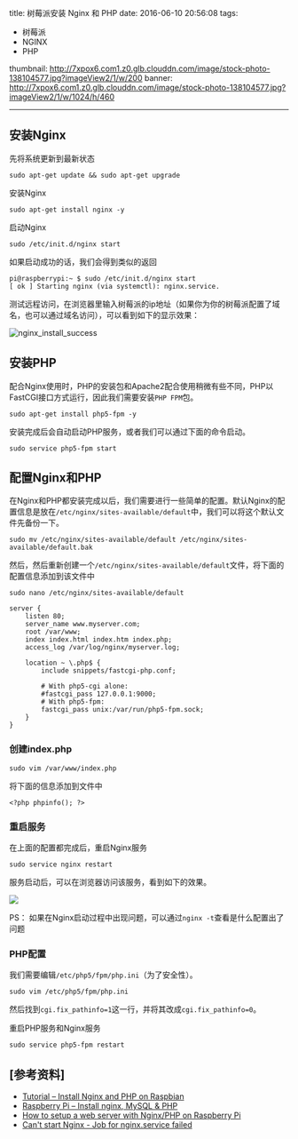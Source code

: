 title: 树莓派安装 Nginx 和 PHP
date: 2016-06-10 20:56:08
tags: 
- 树莓派
- NGINX
- PHP

thumbnail: http://7xpox6.com1.z0.glb.clouddn.com/image/stock-photo-138104577.jpg?imageView2/1/w/200
banner: http://7xpox6.com1.z0.glb.clouddn.com/image/stock-photo-138104577.jpg?imageView2/1/w/1024/h/460 

---


## 安装Nginx

先将系统更新到最新状态

```
sudo apt-get update && sudo apt-get upgrade
```

<!-- more -->

安装Nginx

```
sudo apt-get install nginx -y
```

启动Nginx

```
sudo /etc/init.d/nginx start
```

如果启动成功的话，我们会得到类似的返回
 
```
pi@raspberrypi:~ $ sudo /etc/init.d/nginx start
[ ok ] Starting nginx (via systemctl): nginx.service.
```

测试远程访问，在浏览器里输入树莓派的ip地址（如果你为你的树莓派配置了域名，也可以通过域名访问），可以看到如下的显示效果：

![nginx_install_success](http://7xpox6.com1.z0.glb.clouddn.com/image/nginx_install_success.png)

## 安装PHP

配合Nginx使用时，PHP的安装包和Apache2配合使用稍微有些不同，PHP以FastCGI接口方式运行，因此我们需要安装`PHP FPM`包。

```
sudo apt-get install php5-fpm -y
```

安装完成后会自动启动PHP服务，或者我们可以通过下面的命令启动。

```
sudo service php5-fpm start
```

## 配置Nginx和PHP

在Nginx和PHP都安装完成以后，我们需要进行一些简单的配置。默认Nginx的配置信息是放在`/etc/nginx/sites-available/default`中，我们可以将这个默认文件先备份一下。

```
sudo mv /etc/nginx/sites-available/default /etc/nginx/sites-available/default.bak
```

然后，然后重新创建一个`/etc/nginx/sites-available/default`文件，将下面的配置信息添加到该文件中

```
sudo nano /etc/nginx/sites-available/default
```

```
server {
    listen 80;
    server_name www.myserver.com;
    root /var/www;
    index index.html index.htm index.php;
    access_log /var/log/nginx/myserver.log;

    location ~ \.php$ {
        include snippets/fastcgi-php.conf;

        # With php5-cgi alone:
        #fastcgi_pass 127.0.0.1:9000;
        # With php5-fpm:
        fastcgi_pass unix:/var/run/php5-fpm.sock;
    }
}
```

### 创建index.php

```
sudo vim /var/www/index.php
```

将下面的信息添加到文件中

```
<?php phpinfo(); ?>
```

### 重启服务

在上面的配置都完成后，重启Nginx服务

```
sudo service nginx restart
```

服务启动后，可以在浏览器访问该服务，看到如下的效果。

![](http://7xpox6.com1.z0.glb.clouddn.com/image/nginx_php_pass.png)

PS： 如果在Nginx启动过程中出现问题，可以通过`nginx -t`查看是什么配置出了问题

### PHP配置

我们需要编辑`/etc/php5/fpm/php.ini`（为了安全性）。

```
sudo vim /etc/php5/fpm/php.ini
```
然后找到`cgi.fix_pathinfo=1`这一行，并将其改成`cgi.fix_pathinfo=0`。

重启PHP服务和Nginx服务

```
sudo service php5-fpm restart
```

## [参考资料]

- [Tutorial – Install Nginx and PHP on Raspbian](https://www.stewright.me/2014/06/tutorial-install-nginx-and-php-on-raspbian/)
- [Raspberry Pi – Install nginx, MySQL & PHP](https://kevindekoninck.com/raspberry-pi-install-nginx-mysql-php/)
- [How to setup a web server with Nginx/PHP on Raspberry Pi](http://workshop.botter.ventures/2013/09/05/how-to-setup-a-web-server-with-nginxphp-on-raspberry-pi/)
- [Can't start Nginx - Job for nginx.service failed](https://www.digitalocean.com/community/questions/can-t-start-nginx-job-for-nginx-service-failed)
